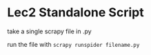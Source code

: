 # Lec2 Standalone Script

take a single scrapy file in .py

run the file with `scrapy runspider filename.py`

 